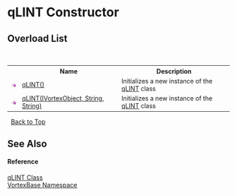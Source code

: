 # qLINT Constructor 
 


## Overload List
&nbsp;<table><tr><th></th><th>Name</th><th>Description</th></tr><tr><td>![Public method](media/pubmethod.gif "Public method")</td><td><a href="M_VortexBase_qLINT__ctor.md">qLINT()</a></td><td>
Initializes a new instance of the <a href="T_VortexBase_qLINT.md">qLINT</a> class</td></tr><tr><td>![Public method](media/pubmethod.gif "Public method")</td><td><a href="M_VortexBase_qLINT__ctor_1.md">qLINT(IVortexObject, String, String)</a></td><td>
Initializes a new instance of the <a href="T_VortexBase_qLINT.md">qLINT</a> class</td></tr></table>&nbsp;
<a href="#qlint-constructor">Back to Top</a>

## See Also


#### Reference
<a href="T_VortexBase_qLINT.md">qLINT Class</a><br /><a href="N_VortexBase.md">VortexBase Namespace</a><br />
